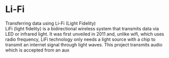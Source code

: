 # Li-Fi
Transferring data using Li-Fi (Light Fidelity)  
LiFi (light fidelity) is a bidirectional wireless system that transmits data via LED or infrared light. It was first unveiled in 2011 and, unlike wifi, which uses radio frequency, LiFi technology only needs a light source with a chip to transmit an internet signal through light waves. This project transmits audio which is accepted from an aux
